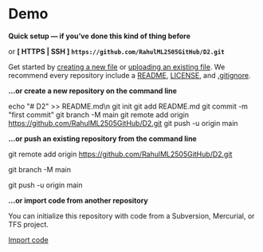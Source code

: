 # Demo

**Quick setup — if you’ve done this kind of thing before**

or **[ HTTPS | SSH ] `https://github.com/RahulML2505GitHub/D2.git`**

Get started by [creating a new file](https://github.com/RahulML2505GitHub/D2/new/main) or [uploading an existing file](https://github.com/RahulML2505GitHub/D2/upload). We recommend every repository include a [README](https://github.com/RahulML2505GitHub/D2/new/main?readme=1), [LICENSE](https://github.com/RahulML2505GitHub/D2/new/main?filename=LICENSE.md), and [.gitignore](https://github.com/RahulML2505GitHub/D2/new/main?filename=.gitignore).

**…or create a new repository on the command line**

echo "# D2" >> README.md\n
git init
git add README.md
git commit -m "first commit"
git branch -M main
git remote add origin https://github.com/RahulML2505GitHub/D2.git
git push -u origin main

**…or push an existing repository from the command line**

git remote add origin https://github.com/RahulML2505GitHub/D2.git

git branch -M main

git push -u origin main

**…or import code from another repository**

You can initialize this repository with code from a Subversion, Mercurial, or TFS project.

[Import code](https://github.com/RahulML2505GitHub/D2/import)
